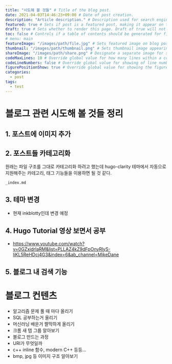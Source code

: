 ```yaml
---
title: "시도해 볼 것들" # Title of the blog post.
date: 2021-04-03T14:46:23+09:00 # Date of post creation.
description: "Article description." # Description used for search engine.
featured: true # Sets if post is a featured post, making it appear on the sidebar. A featured post won't be listed on the sidebar if it's the current page
draft: true # Sets whether to render this page. Draft of true will not be rendered.
toc: false # Controls if a table of contents should be generated for first-level links automatically.
# menu: main
featureImage: "/images/path/file.jpg" # Sets featured image on blog post.
thumbnail: "/images/path/thumbnail.png" # Sets thumbnail image appearing inside card on homepage.
shareImage: "/images/path/share.png" # Designate a separate image for social media sharing.
codeMaxLines: 10 # Override global value for how many lines within a code block before auto-collapsing.
codeLineNumbers: false # Override global value for showing of line numbers within code block.
figurePositionShow: true # Override global value for showing the figure label.
categories:
  - post
tags:
  - test
---
```


# 블로그 관련 시도해 볼 것들 정리

## 1. 포스트에 이미지 추가

## 2. 포스트들 카테고리화

원래는 파일 구조를 그대로 카테고리화 하려고 했는데 hugo-clarity 테마에서 자동으로 지원해주는 카테고리, 태그 기능들을 이용하면 될 것 같다. 

`_index.md` 

## 3. 테마 변경

- 현재 inkblotty인데 변경 예정

## 4. Hugo Tutorial 영상 보면서 공부

- https://www.youtube.com/watch?v=0GZxidrlaRM&list=PLLAZ4kZ9dFpOnyRlyS-liKL5ReHDcj4G3&index=6&ab_channel=MikeDane

## 5. 블로그 내 검색 기능

# 블로그 컨텐츠

- 알고리즘 문제 풀 때 마다 올리기
- SQL 공부하는거 올리기
- 머신러닝 배운거 짤막하게 올리기
- 크롬 새 탭 그룹 알아보기
- 블로그 만드는 과정
- URI가 무엇일까
- c++ inline 함수, modern C++ 등등...
- bmp, jpg 등 이미지 구조 알아보기